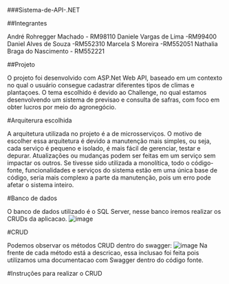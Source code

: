 ###Sistema-de-API-.NET

##Integrantes

André Rohregger Machado - RM98110
Daniele Vargas de Lima -RM99400
Daniel Alves de Souza -RM552310
Marcela S Moreira -RM552051
Nathalia Braga do Nascimento - RM552221

##Projeto

O projeto foi desenvolvido com ASP.Net Web API, baseado em um contexto no qual o usuário consegue cadastrar diferentes tipos de climas e plantaçoes. O tema escolhido é devido ao Challenge, no qual estamos desenvolvendo um sistema de previsao e consulta de safras, com foco em obter lucros por meio do agronegócio.

#Arquiterura escolhida

A arquitetura utilizada no projeto é a de microsserviços. O motivo de escolher essa arquitetura é devido a manutenção mais simples, ou seja, cada serviço é pequeno e isolado, é mais fácil de gerenciar, testar e depurar. Atualizações ou mudanças podem ser feitas em um serviço sem impactar os outros. Se tivesse sido utilizada a monolítica, todo o código-fonte, funcionalidades e serviços do sistema estão em uma única base de código, seria mais complexo a parte da manutenção, pois um erro pode afetar o sistema inteiro.

#Banco de dados

O banco de dados utilizado é o SQL Server, nesse banco iremos realizar os CRUDs da aplicacao.
![image](https://github.com/user-attachments/assets/8e5b771a-15dc-4320-aecd-421ead5277c5)

#CRUD

Podemos observar os métodos CRUD dentro do swagger:
![image](https://github.com/user-attachments/assets/cd96e440-0fdf-429d-b60e-f8c93f7924b9)
Na frente de cada método está a descricao, essa inclusao foi feita pois utilizamos uma documentacao com Swagger dentro do código fonte.

#Instruções para realizar o CRUD




